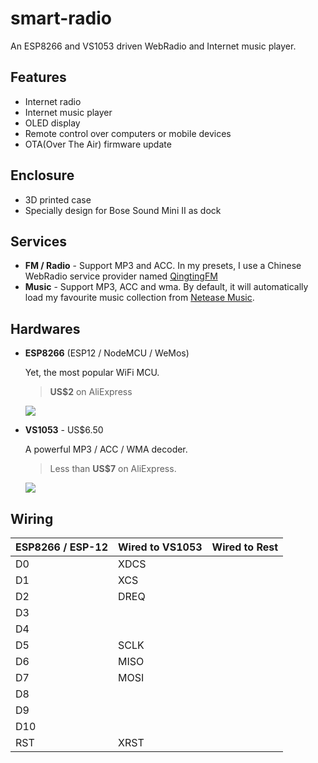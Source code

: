 # smart-radio
An ESP8266 and VS1053 driven WebRadio and Internet music player.

## Features

+ Internet radio
+ Internet music player
+ OLED display
+ Remote control over computers or mobile devices
+ OTA(Over The Air) firmware update

## Enclosure

+ 3D printed case
+ Specially design for Bose Sound Mini II as dock

## Services
+ **FM / Radio** - Support MP3 and ACC. In my presets, I use a Chinese WebRadio service provider named   [QingtingFM](http://qingting.fm/)
+ **Music** - Support MP3, ACC and wma. By default, it will automatically load my favourite music collection from [Netease Music](http://music.163.com).

## Hardwares

+ **ESP8266** (ESP12 / NodeMCU / WeMos)

  Yet, the most popular WiFi MCU.

  >   **US$2** on AliExpress

  ![](http://www.cnx-software.com/wp-content/uploads/2016/02/Wemos_D1_mini.jpg)

+ **VS1053** - US$6.50

  A powerful MP3 / ACC / WMA decoder.

  > Less than **US$7** on AliExpress.

  ![](http://img.dxcdn.com/productimages/sku_221526_1.jpg)


## Wiring
| ESP8266 / ESP-12 | Wired to VS1053 | Wired to Rest |
| ---------------- | --------------- | ------------- |
| D0               | XDCS            |               |
| D1               | XCS             |               |
| D2               | DREQ            |               |
| D3               |                 |               |
| D4               |                 |               |
| D5               | SCLK            |               |
| D6               | MISO            |               |
| D7               | MOSI            |               |
| D8               |                 |               |
| D9               |                 |               |
| D10              |                 |               |
| RST              | XRST            |               |